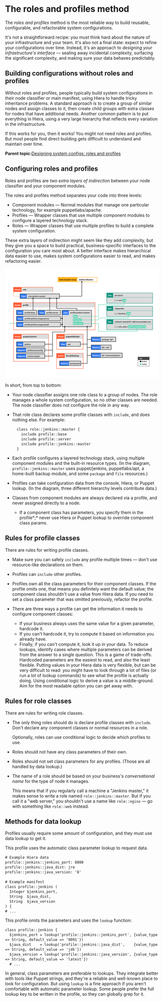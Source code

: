 # The roles and profiles method

The *roles and profiles* method is the most reliable way to build reusable, configurable, and refactorable system configurations.

It's not a straightforward recipe: you must think hard about the nature of your infrastructure and your team. It's also not a final state: expect to refine your configurations over time. Instead, it's an approach to *designing your infrastructure's interface* — sealing away incidental complexity, surfacing the significant complexity, and making sure your data behaves predictably.

## Building configurations without roles and profiles

Without roles and profiles, people typically build system configurations in their node classifier or main manifest, using Hiera to handle tricky inheritance problems. A standard approach is to create a group of similar nodes and assign classes to it, then create child groups with extra classes for nodes that have additional needs. Another common pattern is to put everything in Hiera, using a very large hierarchy that reflects every variation in the infrastructure.

If this works for you, then it works! You might not need roles and profiles. But most people find direct building gets difficult to understand and maintain over time.

**Parent topic:**[Designing system configs: roles and profiles](designing_system_configs_roles_and_profiles.md)

## Configuring roles and profiles

Roles and profiles are *two extra layers of indirection* between your node classifier and your component modules.

The roles and profiles method separates your code into three levels:

-   Component modules — Normal modules that manage one particular technology, for example puppetlabs/apache.
-   Profiles — Wrapper classes that use multiple component modules to configure a layered technology stack.
-   Roles — Wrapper classes that use multiple profiles to build a complete system configuration.

These extra layers of indirection might seem like they add complexity, but they give you a space to build practical, business-specific interfaces to the configuration you care most about. A better interface makes hierarchical data easier to use, makes system configurations easier to read, and makes refactoring easier.

![](roles_and_profiles_overview.png)

In short, from top to bottom:

-   Your node classifier assigns one role class to a group of nodes. The role manages a whole system configuration, so no other classes are needed. The node classifier does not configure the role in any way.
-   That role class declares some profile classes with `include`, and does nothing else. For example:

    ```
      class role::jenkins::master {
        include profile::base
        include profile::server
        include profile::jenkins::master
      }           
    ```


-   Each profile configures a layered technology stack, using multiple component modules and the built-in resource types. \(In the diagram, `profile::jenkins::master` uses puppet/jenkins, puppetlabs/apt, a home-built backup module, and some `package` and `file` resources.\)
-   Profiles can take configuration data from the console, Hiera, or Puppet lookup. \(In the diagram, three different hierarchy levels contribute data.\)
-   Classes from component modules are always declared via a profile, and never assigned directly to a node.
    -   If a component class has parameters, you specify them in the profile*;* never use Hiera or Puppet lookup to override component class params.

## Rules for profile classes

There are rules for writing profile classes.

-   Make sure you can safely `include` any profile multiple times — don't use resource-like declarations on them.
-   Profiles can `include` other profiles.
-   Profiles own all the class parameters for their component classes. If the profile omits one, that means you definitely want the default value; the component class shouldn't use a value from Hiera data. If you need to set a class parameter that was omitted previously, refactor the profile.
-   There are three ways a profile can get the information it needs to configure component classes:

    -   If your business always uses the same value for a given parameter, hardcode it.
    -   If you can't hardcode it, try to compute it based on information you already have.
    -   Finally, if you can't compute it, look it up in your data. To reduce lookups, identify cases where multiple parameters can be derived from the answer to a single question.
    This is a game of trade-offs. Hardcoded parameters are the easiest to read, and also the least flexible. Putting values in your Hiera data is very flexible, but can be very difficult to read: you might have to look through a lot of files \(or run a lot of lookup commands\) to see what the profile is actually doing. Using conditional logic to derive a value is a middle-ground. Aim for the most readable option you can get away with.


## Rules for role classes

There are rules for writing role classes.

-   The only thing roles should do is declare profile classes with `include`. Don't declare any component classes or normal resources in a role.

    Optionally, roles can use conditional logic to decide which profiles to use.

-   Roles should not have any class parameters of their own.
-   Roles should not set class parameters for any profiles. \(Those are all handled by data lookup.\)
-   The name of a role should be based on your business's *conversational name* for the type of node it manages.

    This means that if you regularly call a machine a "Jenkins master," it makes sense to write a role named `role::jenkins::master`. But if you call it a "web server," you shouldn't use a name like `role::nginx` — go with something like `role::web` instead.


## Methods for data lookup

Profiles usually require some amount of configuration, and they must use data lookup to get it.

This profile uses the automatic class parameter lookup to request data.

```
# Example Hiera data
profile::jenkins::jenkins_port: 8000
profile::jenkins::java_dist: jre
profile::jenkins::java_version: '8'
 
# Example manifest
class profile::jenkins (
  Integer $jenkins_port,
  String  $java_dist,
  String  $java_version
) {
# ...
```

This profile omits the parameters and uses the `lookup` function:

```
class profile::jenkins {
  $jenkins_port = lookup('profile::jenkins::jenkins_port', {value_type => String, default_value => '9091'})
  $java_dist    = lookup('profile::jenkins::java_dist',    {value_type => String, default_value => 'jdk'})
  $java_version = lookup('profile::jenkins::java_version', {value_type => String, default_value => 'latest'})
  # ...
```

In general, class parameters are preferable to lookups. They integrate better with tools like Puppet strings, and they're a reliable and well-known place to look for configuration. But using `lookup` is a fine approach if you aren't comfortable with automatic parameter lookup. Some people prefer the full lookup key to be written in the profile, so they can globally grep for it.

